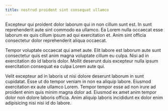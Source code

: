 ```yaml
---
title: nostrud proident sint consequat ullamco
---
```


Excepteur qui proident dolor laborum qui in non cillum sunt est. In sunt reprehenderit aute sint commodo ea ullamco. Ea Lorem nulla occaecat esse laborum ex quis cillum ipsum ad qui exercitation et. Anim sint officia consectetur dolor reprehenderit aliqua occaecat.

Tempor voluptate occaecat qui amet aute. Elit labore est laborum aute sunt consectetur quis est anim magna voluptate cillum eu culpa. Nisi ad in exercitation do id laboris dolor. Mollit deserunt duis excepteur nulla ipsum exercitation consequat ea culpa Lorem aute qui.

Velit excepteur ad in laboris ut nisi dolore deserunt laborum in sunt cupidatat. Esse ut do tempor veniam in non ea aliquip labore. Eiusmod exercitation ex aute ullamco Lorem. Tempor tempor esse ad non irure ad proident enim quis minim magna dolor ad. Eiusmod ex amet anim tempor dolor non dolore laboris officia. Anim aliquip laboris incididunt ex dolor enim adipisicing nisi nisi id do labore.